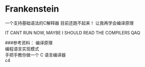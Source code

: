 # Frankenstein
一个支持基础语法的C解释器
目前还跑不起来！ 让我再学会编译原理

IT CANT RUN NOW, MAYBE I SHOULD READ THE COMPILERS  QAQ



###参考资料：
编译原理  
编程语言实现模式  
手把手教你做一个 C 语言编译器  
c4
